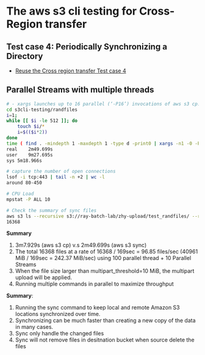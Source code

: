# The aws s3 cli testing for Cross-Region transfer
## Test case 4: Periodically Synchronizing a Directory

* [Reuse the Cross region transfer Test case 4](AWS-S3-CLI-SyncTesting.md)

## Parallel Streams with multiple threads
```bash
# - xargs launches up to 16 parallel (‘-P16’) invocations of aws s3 cp. Only 10 are actually launched based on the output of the find.
cd s3cli-testing/randfiles
i=1;
while [[ $i -le 512 ]]; do
    touch $i/*
    i=$(($i*2))
done
time ( find . -mindepth 1 -maxdepth 1 -type d -print0 | xargs -n1 -0 -P16 -I {} aws s3 sync --quiet {}/ s3://ray-batch-lab/zhy-upload/test_randfiles/{}/ --region cn-northwest-1 )
real	2m49.699s
user	9m27.695s
sys	5m18.966s

# capture the number of open connections
lsof -i tcp:443 | tail -n +2 | wc -l
around 80-450

# CPU Load
mpstat -P ALL 10

# Check the summary of sync files
aws s3 ls --recursive s3://ray-batch-lab/zhy-upload/test_randfiles/ --region cn-northwest-1  | wc -l
16368
```

**Summary**
1. 3m7.929s (aws s3 cp) v.s 2m49.699s (aws s3 sync)
4. The total 16368 files at a rate of 16368 / 169sec = 96.85 files/sec (40961 MiB / 169sec = 242.37 MiB/sec) using 100 parallel thread + 10 Parallel Streams
4. When the file size larger than multipart_threshold=10 MiB, the multipart upload will be applied. 
5. Running multiple commands in parallel to maximize throughput



**Summary**:
1. Running the sync command to keep local and remote Amazon S3 locations synchronized over time. 
2. Synchronizing can be much faster than creating a new copy of the data in many cases.
3. Sync only handle the changed files
4. Sync will not remove files in desitnation bucket when source delete the files